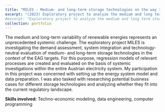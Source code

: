 ```yaml
---
title: "MILES - Medium- and long-term storage technologies on the way to 100% renewable energy in Austria"
excerpt: "(2023) Exploratory project to analyze the medium and long term storage needs of the Austrian power system"
#excerpt: "Exploratory project to analyze the medium and long term storage needs of the Austrian power system<br/><img src='/images/500x300.png'>"
collection: portfolio
---
```


The medium and long-term variability of renewable energies represents an unprecedented systemic challenge.
The exploratory project MILES is investigating the demand assessment, system integration and technology-neutral 
evaluation of medium- and long-term storage technologies in the context of the EAG targets. For this purpose, 
regression models of relevant processes are created and evaluated on the basis of systemic investigations within the 
entire Austrian electricity system. 
My participation in this project was concerned with setting up the energy system model and data preparation. I was also
tasked with researching potential business cases for different storage technologies and analyzing whether they fit into
the current regulatory landscape.

**Skills involved:** Techno-economic modeling, data engineering, computer programming
